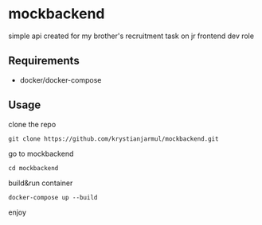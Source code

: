 # mockbackend
  simple api created for my brother's recruitment task on jr frontend dev role

## Requirements
- docker/docker-compose

## Usage

clone the repo
```
git clone https://github.com/krystianjarmul/mockbackend.git
```

go to mockbackend
```
cd mockbackend
```

build&run container
```
docker-compose up --build
```

enjoy
